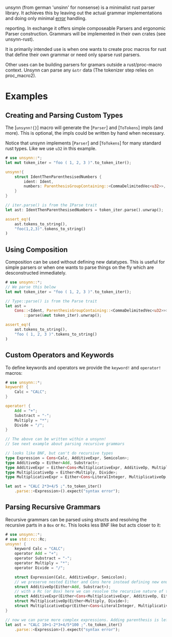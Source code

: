 unsynn (from german 'unsinn' for nonsense) is a minimalist rust parser library. It achieves
this by leaving out the actual grammar implementations and doing only minimal
[error](Parse#errors) handling.

reporting. In exchange it offers simple composeable Parsers and ergonomic Parser
construction. Grammars will be implemented in their own crates (see unsynn-rust).

It is primarily intended use is when one wants to create proc macros for rust that define their
own grammar or need only sparse rust parsers.

Other uses can be building parsers for gramars outside a rust/proc-macro context. Unsynn can
parse any `&str` data (The tokenizer step relies on proc_macro2).


# Examples

## Creating and Parsing Custom Types

The [`unsynn!{}`] macro will generate the [`Parser`] and [`ToTokens`] impls (and more).  This
is optional, the impls could be written by hand when necessary.

Notice that unsynn implements [`Parser`] and [`ToTokens`] for many standard rust types. Like
we use `u32` in this example.

```rust
# use unsynn::*;
let mut token_iter = "foo ( 1, 2, 3 )".to_token_iter();

unsynn!{
    struct IdentThenParenthesisedNumbers {
        ident: Ident,
        numbers: ParenthesisGroupContaining::<CommaDelimitedVec<u32>>,
    }
}

// iter.parse() is from the IParse trait
let ast: IdentThenParenthesisedNumbers = token_iter.parse().unwrap();

assert_eq!(
    ast.tokens_to_string(),
    "foo(1,2,3)".tokens_to_string()
)
```

## Using Composition

Composition can be used without defining new datatypes. This is useful for simple parsers or
when one wants to parse things on the fly which are desconstructed immediately.

```rust
# use unsynn::*;
// We parse this below
let mut token_iter = "foo ( 1, 2, 3 )".to_token_iter();

// Type::parse() is from the Parse trait
let ast =
    Cons::<Ident, ParenthesisGroupContaining::<CommaDelimitedVec<u32>>>
        ::parse(&mut token_iter).unwrap();

assert_eq!(
    ast.tokens_to_string(),
    "foo ( 1, 2, 3 )".tokens_to_string()
)
```

## Custom Operators and Keywords

To define keywords and operators we provide the `keyword!` and `operator!` macros:

```rust
# use unsynn::*;
keyword! {
    Calc = "CALC";
}

operator! {
    Add = "+";
    Substract = "-";
    Multiply = "*";
    Divide = "/";
}

// The above can be written within a unsynn!
// See next example about parsing recursive grammars

// looks like BNF, but can't do recursive types
type Expression = Cons<Calc, AdditiveExpr, Semicolon>;
type AdditiveOp = Either<Add, Substract>;
type AdditiveExpr = Either<Cons<MultiplicativeExpr, AdditiveOp, MultiplicativeExpr>, MultiplicativeExpr>;
type MultiplicativeOp = Either<Multiply, Divide>;
type MultiplicativeExpr = Either<Cons<LiteralInteger, MultiplicativeOp, LiteralInteger>, LiteralInteger>;

let ast = "CALC 2*3+4/5 ;".to_token_iter()
    .parse::<Expression>().expect("syntax error");
```

## Parsing Recursive Grammars

Recursive grammars can be parsed using structs and resolving the recursive parts in a `Box` or
`Rc`. This looks less BNF like but acts closer to it:

```rust
# use unsynn::*;
# use std::rc::Rc;
unsynn! {
    keyword Calc = "CALC";
    operator Add = "+";
    operator Substract = "-";
    operator Multiply = "*";
    operator Divide = "/";

    struct Expression(Calc, AdditiveExpr, Semicolon);
    // we preserve nested Either and Cons here instead defining new enums and structs because that would be more noisy
    struct AdditiveOp(Either<Add, Substract>);
    // with a Rc (or Box) here we can resolve the recursive nature of the grammar
    struct AdditiveExpr(Either<Cons<MultiplicativeExpr, AdditiveOp, Either<Rc<AdditiveExpr>,MultiplicativeExpr>>, MultiplicativeExpr>);
    struct MultiplicativeOp(Either<Multiply, Divide>);
    struct MultiplicativeExpr(Either<Cons<LiteralInteger, MultiplicativeOp, Rc<MultiplicativeExpr>>, LiteralInteger>);
}

// now we can parse more complex expressions. Adding parenthesis is left as excercise to the reader
let ast = "CALC 10+1-2*3+4/5*100 ;".to_token_iter()
    .parse::<Expression>().expect("syntax error");
```

